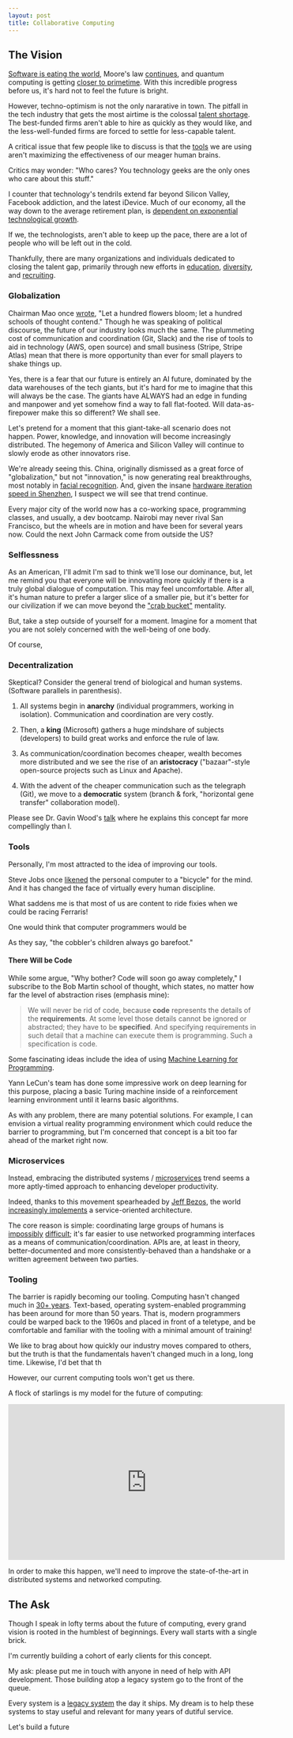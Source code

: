 ```yaml
---
layout: post
title: Collaborative Computing 
---
```


## The Vision

[Software is eating the world][6], Moore's law [continues][18], and quantum computing is getting [closer to primetime][19]. With this incredible progress before us, it's hard not to feel the future is bright.

However, techno-optimism is not the only nararative in town. The pitfall in the tech industry that gets the most airtime is the colossal [talent shortage][7]. The best-funded firms aren't able to hire as quickly as they would like, and the less-well-funded firms are forced to settle for less-capable talent. 

A critical issue that few people like to discuss is that the [tools][10] we are using aren't maximizing the effectiveness of our meager human brains.

Critics may wonder: "Who cares? You technology geeks are the only ones who care about this stuff."

I counter that technology's tendrils extend far beyond Silicon Valley, Facebook addiction, and the latest iDevice. Much of our economy, all the way down to the average retirement plan, is [dependent on exponential technological growth][8].

If we, the technologists, aren't able to keep up the pace, there are a lot of people who will be left out in the cold.

Thankfully, there are many organizations and individuals dedicated to closing the talent gap, primarily through new efforts in [education][23], [diversity][24], and [recruiting][1].

### Globalization

Chairman Mao once [wrote][15], "Let a hundred flowers bloom; let a hundred schools of thought contend." Though he was speaking of political discourse, the future of our industry looks much the same. 
The plummeting cost of communication and coordination (Git, Slack) and the rise of tools to aid in technology (AWS, open source) and small business (Stripe, Stripe Atlas) mean that there is more opportunity than ever for small players to shake things up.

Yes, there is a fear that our future is entirely an AI future, dominated by the data warehouses of the tech giants, but it's hard for me to imagine that this will always be the case. The giants have ALWAYS had an edge in funding and manpower and yet somehow find a way to fall flat-footed. Will data-as-firepower make this so different? We shall see.

Let's pretend for a moment that this giant-take-all scenario does not happen. Power, knowledge, and innovation will become increasingly distributed. The hegemony of America and Silicon Valley will continue to slowly erode as other innovators rise. 

We're already seeing this. China, originally dismissed as a great force of "globalization," but not "innovation," is now generating real breakthroughs, most notably in [facial recognition][3]. And, given the insane [hardware iteration speed in Shenzhen][5], I suspect we will see that trend continue. 

Every major city of the world now has a co-working space, programming classes, and usually, a dev bootcamp. Nairobi may never rival San Francisco, but the wheels are in motion and have been for several years now. Could the next John Carmack come from outside the US?

### Selflessness

As an American, I'll admit I'm sad to think we'll lose our dominance, but, let me remind you that everyone will be innovating more quickly if there is a truly global dialogue of computation. This may feel uncomfortable. After all, it's human nature to prefer a larger slice of a smaller pie, but it's better for our civilization if we can move beyond the ["crab bucket"][21] mentality. 

But, take a step outside of yourself for a moment. Imagine for a moment that you are not solely concerned with the well-being of one body.

Of course, 

### Decentralization

Skeptical? Consider the general trend of biological and human systems. (Software parallels in parenthesis).

1. All systems begin in **anarchy** (individual programmers, working in isolation). Communication and coordination are very costly. 

2. Then, a **king** (Microsoft) gathers a huge mindshare of subjects (developers) to build great works and enforce the rule of law. 

3. As communication/coordination becomes cheaper, wealth becomes more distributed and we see the rise of an **aristocracy** ("bazaar"-style open-source projects such as Linux and Apache). 

4. With the advent of the cheaper communication such as the telegraph (Git), we move to a **democratic** system (branch & fork, "horizontal gene transfer" collaboration model). 

Please see Dr. Gavin Wood's [talk][14] where he explains this concept far more compellingly than I.

### Tools

Personally, I'm most attracted to the idea of improving our tools. 

Steve Jobs once [likened][25] the personal computer to a "bicycle" for the mind. And it has changed the face of virtually every human discipline.

What saddens me is that most of us are content to ride fixies when we could be racing Ferraris!

One would think that computer programmers would be 

As they say, "the cobbler's children always go barefoot."

#### There Will be Code

While some argue, "Why bother? Code will soon go away completely," I subscribe to the Bob Martin school of thought, which states, no matter how far the level of abstraction rises (emphasis mine):

> We will never be rid of code, because **code** represents the details of the **requirements**. At some level those details cannot be ignored or abstracted; they have to be **specified**. And specifying requirements in such detail that a machine can execute them is programming. Such a specification is code.

Some fascinating ideas include the idea of using [Machine Learning for Programming][20].

Yann LeCun's team has done some impressive work on deep learning for this purpose, placing a basic Turing machine inside of a reinforcement learning environment until it learns basic algorithms. 

As with any problem, there are many potential solutions. For example, I can envision a virtual reality programming environment which could reduce the barrier to programming, but I'm concerned that concept is a bit too far ahead of the market right now. 

### Microservices

Instead, embracing the distributed systems / [microservices][13] trend seems a more aptly-timed approach to enhancing developer productivity.

Indeed, thanks to this movement spearheaded by [Jeff Bezos][9], the world [increasingly implements][12] a service-oriented architecture. 

The core reason is simple: coordinating large groups of humans is [impossibly][17] [difficult][16]; it's far easier to use networked programming interfaces as a means of communication/coordination. APIs are, at least in theory, better-documented and more consistently-behaved than a handshake or a written agreement between two parties.

### Tooling

The barrier is rapidly becoming our tooling. Computing hasn't changed much in [30+ years][11]. Text-based, operating system-enabled programming has been around for more than 50 years. That is, modern programmers could be warped back to the 1960s and placed in front of a teletype, and be comfortable and familiar with the tooling with a minimal amount of training! 

We like to brag about how quickly our industry moves compared to others, but the truth is that the fundamentals haven't changed much in a long, long time. Likewise, I'd bet that th

However, our current computing tools won't get us there.

A flock of starlings is my model for the future of computing:

<iframe width="560" height="315" src="https://www.youtube.com/embed/DmO4Ellgmd0" frameborder="0" allowfullscreen></iframe>

In order to make this happen, we'll need to improve the state-of-the-art in distributed systems and networked computing.

## The Ask

Though I speak in lofty terms about the future of computing, every grand vision is rooted in the humblest of beginnings. Every wall starts with a single brick.

I'm currently building a cohort of early clients for this concept.

My ask: please put me in touch with anyone in need of help with API development. Those building atop a legacy system go to the front of the queue. 

Every system is a [legacy system][22] the day it ships. My dream is to help these systems to stay useful and relevant for many years of dutiful service.

Let's build a future 

[1]: https://triplebyte.com/ "Triplebyte"
[2]: http://www.sam-network.org/video/rencontre-avec-peter-thiel?curation=1363.1 "Peter Thiel: Globalization vs Innovation"
[3]: https://www.forbes.com/sites/ywang/2017/07/11/how-china-is-quickly-embracing-facial-recognition-tech-for-better-and-worse/#12d5e2c06856 "China Is Quickly Embracing Facial Recognition Tech, For Better And Worse"
[4]: https://www.neuronmocap.com/ "Perception Neuron"
[5]: https://youtu.be/SGJ5cZnoodY "Shenzhen: The Silicon Valley of Hardware"
[6]: https://a16z.com/2016/08/20/why-software-is-eating-the-world/ "Why Software Is Eating The World"
[7]: https://medium.com/everyvote/h1-b-visas-and-the-talent-shortage-the-silicon-valley-reality-f9974749e437 "H1-B visas and the talent shortage."
[8]: https://youtu.be/KKLDevYyE9I?t=4m15s "Peter Thiel on Macroeconomics and Singularity"
[9]: https://plus.google.com/+RipRowan/posts/eVeouesvaVX "Steve Yegge on Platforms"
[10]: https://pragprog.com/articles/the-spirit-of-the-tool "The Spirit of the Tool"
[11]: https://youtu.be/id1WShzzMCQ?t=13m7s "Alan Kay - How to Invent the Future"
[12]: https://www.youtube.com/watch?v=kb-m2fasdDY "GOTO 2016 - What I Wish I Had Known Before Scaling Uber to 1000 Services - Matt Ranney"
[13]: https://martinfowler.com/articles/microservices.html "Microservices"
[14]: https://youtu.be/U_LK0t_qaPo?t=12m46s "Dr. Gavin Wood on Centralization/Decentralization"
[15]: https://en.wikipedia.org/wiki/Hundred_Flowers_Campaign "Hundred Flowers Campaign"
[16]: https://www.amazon.com/Peopleware-Productive-Projects-Teams-3rd/dp/0321934113/ref=as_li_ss_il?ie=UTF8&qid=1500524823&sr=8-1&keywords=peopleware&linkCode=li2&tag=davidykay-20&linkId=3133e32f0a933ce70bd4f0248b80f276 "Peopleware"
[17]: https://www.amazon.com/Mythical-Man-Month-Software-Engineering-Anniversary/dp/0201835959/ref=as_li_ss_il?ie=UTF8&qid=1500525043&sr=8-1&keywords=mythical+man-month&linkCode=li2&tag=davidykay-20&linkId=68e39e463943eb549ce343ae3509372c "The Mythical Man-month"
[18]: http://www.telegraph.co.uk/technology/2017/01/05/ces-2017-moores-law-not-dead-says-intel-boss/ "Moore's law is not dead, says Intel boss"
[19]: /Cloud-Quantum-Computing-Heats-Up-as-Rigetti-Launches-API/ "Cloud Quantum Computing Heats Up as Rigetti Launches API"
[20]: https://www.infoq.com/presentations/machine-learning-general-programming "Machine Learning for Programming"
[21]: https://en.wikipedia.org/wiki/Crab_mentality "Crab mentality"
[22]: /An-Ode-to-Legacy-Systems/ "An Ode to Legacy Systems"
[23]: https://flatironschool.com/ "Flatiron School"
[24]: https://www.blacksintechnology.net/ "Blacks in Technology"
[25]: https://www.youtube.com/watch?v=4x8wTj-n33A "Steve Jobs: Bicycle for the Mind"
